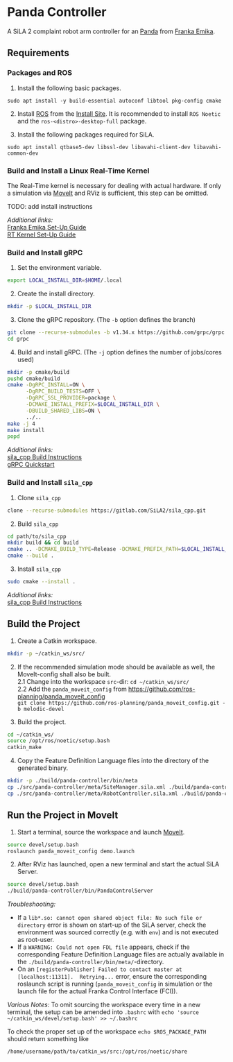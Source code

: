 # Panda Controller

A SiLA 2 complaint robot arm controller for an [Panda](https://www.franka.de/technology) from 
[Franka Emika](https://www.franka.de/). 


## Requirements


### Packages and ROS

1. Install the following basic packages.
```
sudo apt install -y build-essential autoconf libtool pkg-config cmake
```

2. Install [ROS](https://wiki.ros.org/) from the [Install Site](https://wiki.ros.org/ROS/Installation).
It is recommended to install `ROS Noetic` and the `ros-<distro>-desktop-full` package.

3. Install the following packages required for SiLA.
```
sudo apt install qtbase5-dev libssl-dev libavahi-client-dev libavahi-common-dev
```


### Build and Install a Linux Real-Time Kernel

The Real-Time kernel is necessary for dealing with actual hardware. If only a simulation via 
[MoveIt](https://ros-planning.github.io/moveit_tutorials/) and RViz is sufficient, this step can be 
omitted.

TODO: add install instructions

_Additional links:_  
[Franka Emika Set-Up Guide](https://frankaemika.github.io/docs/installation_linux.html#setting-up-the-real-time-kernel)  
[RT Kernel Set-Up Guide](https://medium.com/@patdhlk/realtime-linux-e97628b51d5d)


### Build and Install gRPC

1. Set the environment variable.
```bash
export LOCAL_INSTALL_DIR=$HOME/.local
```

2. Create the install directory.
```bash
mkdir -p $LOCAL_INSTALL_DIR
```

3. Clone the gRPC repository. (The `-b` option defines the branch)
```bash
git clone --recurse-submodules -b v1.34.x https://github.com/grpc/grpc
cd grpc
```

4. Build and install gRPC. (The `-j` option defines the number of jobs/cores used)
```bash
mkdir -p cmake/build
pushd cmake/build
cmake -DgRPC_INSTALL=ON \
      -DgRPC_BUILD_TESTS=OFF \
      -DgRPC_SSL_PROVIDER=package \
      -DCMAKE_INSTALL_PREFIX=$LOCAL_INSTALL_DIR \
      -DBUILD_SHARED_LIBS=ON \
      ../..
make -j 4
make install
popd
```

_Additional links:_  
[sila_cpp Build Instructions](https://gitlab.com/SiLA2/sila_cpp/-/blob/master/BUILDING.md#grpc)  
[gRPC Quickstart](https://grpc.io/docs/languages/cpp/quickstart/)


### Build and Install `sila_cpp`

1. Clone `sila_cpp`
```bash
clone --recurse-submodules https://gitlab.com/SiLA2/sila_cpp.git
```

2. Build `sila_cpp`
```bash
cd path/to/sila_cpp
mkdir build && cd build
cmake .. -DCMAKE_BUILD_TYPE=Release -DCMAKE_PREFIX_PATH=$LOCAL_INSTALL_DIR
cmake --build .
```

3. Install `sila_cpp`
```bash
sudo cmake --install .
```

_Additional links:_  
[sila_cpp Build Instructions](https://gitlab.com/SiLA2/sila_cpp/-/blob/master/BUILDING.md)


## Build the Project

1. Create a Catkin workspace.
```bash
mkdir -p ~/catkin_ws/src/
```

2. If the recommended simulation mode should be available as well, the MoveIt-config shall also be built.  
    2.1 Change into the workspace `src`-dir: `cd ~/catkin_ws/src/`  
    2.2 Add the `panda_moveit_config` from https://github.com/ros-planning/panda_moveit_config  
        `git clone https://github.com/ros-planning/panda_moveit_config.git -b melodic-devel`

3. Build the project.
```bash
cd ~/catkin_ws/
source /opt/ros/noetic/setup.bash
catkin_make
```

4. Copy the Feature Definition Language files into the directory of the generated binary.
```bash
mkdir -p ./build/panda-controller/bin/meta
cp ./src/panda-controller/meta/SiteManager.sila.xml ./build/panda-controller/bin/meta/SiteManager.sila.xml
cp ./src/panda-controller/meta/RobotController.sila.xml ./build/panda-controller/bin/meta/RobotController.sila.xml
```


## Run the Project in MoveIt

1. Start a terminal, source the workspace and launch [MoveIt](https://ros-planning.github.io/moveit_tutorials/).
```bash
source devel/setup.bash
roslaunch panda_moveit_config demo.launch
```

2. After RViz has launched, open a new terminal and start the actual SiLA Server.
```bash
source devel/setup.bash
./build/panda-controller/bin/PandaControlServer
```

_Troubleshooting:_
* If a `lib*.so: cannot open shared object file: No such file or directory` error is shown on 
start-up of the SiLA server, check the environment was sourced correctly (e.g. with `env`) and is 
not executed as root-user.
* If a `WARNING: Could not open FDL file` appears, check if the corresponding Feature Definition 
Language files are actually available in the `./build/panda-controller/bin/meta/`-directory.
* On an `[registerPublisher] Failed to contact master at [localhost:11311].  Retrying...` error, 
ensure the corresponding roslaunch script is running (`panda_moveit_config` in simulation or the 
launch file for the actual Franka Control Interface (FCI)).

_Various Notes:_
To omit sourcing the workspace every time in a new terminal, the setup can be amended into 
`.bashrc` with `echo 'source ~/catkin_ws/devel/setup.bash' >> ~/.bashrc`

To check the proper set up of the workspace `echo $ROS_PACKAGE_PATH` should return something like
```
/home/username/path/to/catkin_ws/src:/opt/ros/noetic/share
```
